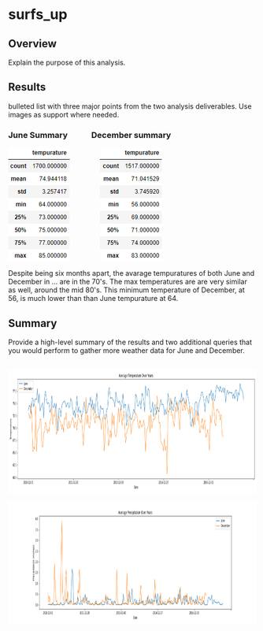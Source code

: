 # surfs_up

## Overview 
Explain the purpose of this analysis.

## Results 
bulleted list with three major points from the two analysis deliverables. Use images as support where needed.


### June Summary   &emsp;&emsp;&nbsp;&nbsp;    December summary
![June_summary.png](/Images/June_summary.png) &emsp;&emsp;&emsp;&emsp;![Dec_summary.png](/Images/Dec_summary.png)

Despite being six months apart, the avarage tempuratures of both June and December in ...  are in the 70's.
The max temperatures are are very similar as well, around the mid 80's.
This minimum temperature of December, at 56, is much lower than than June tempurature at 64.



## Summary 

Provide a high-level summary of the results and two additional queries that you would perform to gather more weather data for June and December.





&emsp;&emsp;&emsp;&emsp;&emsp;&emsp;<img src= "https://github.com/arosas17/surfs_up/blob/main/Images/ave_temp_june_vs_dec.png" data-canonical-src="https://gyazo.com/eb5c5741b6a9a16c692170a41a49c858.png" width="825" height="250" />


<img src= "https://github.com/arosas17/surfs_up/blob/main/Images/precipitation_june_vs_dec.png" data-canonical-src="https://gyazo.com/eb5c5741b6a9a16c692170a41a49c858.png" width="2000" height="250" />

